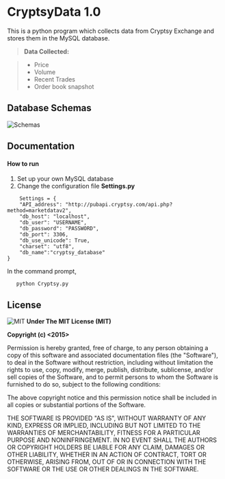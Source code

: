 **CryptsyData 1.0**
===================

This is a python program which collects data from Cryptsy Exchange and stores them in the MySQL database.

> **Data Collected:**

> - Price
> - Volume
> - Recent Trades
> - Order book snapshot


Database Schemas
-------------

![Schemas](https://github.com/lxjhk/cryptsy_database/blob/master/schemas.png?raw=true)


Documentation
-------------
#### <i class="icon-file"></i> How to run
 1. Set up your own MySQL database
 2. Change the configuration file **Settings.py**
 
```
    Settings = {
	"API_address": "http://pubapi.cryptsy.com/api.php?method=marketdatav2",
	"db_host": "localhost",
	"db_user": "USERNAME",
	"db_password": "PASSWORD",
	"db_port": 3306,
	"db_use_unicode": True,
	"charset": "utf8",
	"db_name":"cryptsy_database"
}
```
In the command prompt,
```
   python Cryptsy.py
```



License
-------------------
![MIT](http://opensource.org/trademarks/opensource/OSI-Approved-License-100x137.png)  **Under The MIT License (MIT)**


**Copyright (c) <2015> <lxjhk>**

Permission is hereby granted, free of charge, to any person obtaining a copy of this software and associated documentation files (the "Software"), to deal
in the Software without restriction, including without limitation the rights
to use, copy, modify, merge, publish, distribute, sublicense, and/or sell
copies of the Software, and to permit persons to whom the Software is
furnished to do so, subject to the following conditions:

The above copyright notice and this permission notice shall be included in
all copies or substantial portions of the Software.

THE SOFTWARE IS PROVIDED "AS IS", WITHOUT WARRANTY OF ANY KIND, EXPRESS OR
IMPLIED, INCLUDING BUT NOT LIMITED TO THE WARRANTIES OF MERCHANTABILITY,
FITNESS FOR A PARTICULAR PURPOSE AND NONINFRINGEMENT. IN NO EVENT SHALL THE
AUTHORS OR COPYRIGHT HOLDERS BE LIABLE FOR ANY CLAIM, DAMAGES OR OTHER
LIABILITY, WHETHER IN AN ACTION OF CONTRACT, TORT OR OTHERWISE, ARISING FROM,
OUT OF OR IN CONNECTION WITH THE SOFTWARE OR THE USE OR OTHER DEALINGS IN
THE SOFTWARE.
